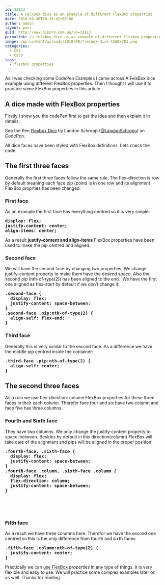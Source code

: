 ```yaml
---
id: 32113
title: A FelxBox dice as an example of different FlexBox properties
date: 2018-08-30T20:16:45+00:00
author: admin
layout: post
guid: http://www.nikpro.com.au/?p=32113
permalink: /a-felxbox-dice-as-an-example-of-different-flexbox-properties/
image: /wp-content/uploads/2018/08/flexbox-dice-1568x781.png
categories:
  - CSS
  - CSS3
tags:
  - flexbox properties
---
```

As I was checking some CodePen Examples I came across A FelxBox dice  example using different FlexBox properties. Then I thought I will use it to practice some FlexBox properties in this article.

## A dice made with FlexBox properties

Firstly I show you the codePen first to get the idea and then explain it in details:

<p data-height="350" data-theme-id="0" data-slug-hash="KpzzGo" data-default-tab="css,result" data-user="LandonSchropp" data-pen-title="Flexbox Dice" class="codepen">
  See the Pen <a href="https://codepen.io/LandonSchropp/pen/KpzzGo/">Flexbox Dice</a> by Landon Schropp (<a href="https://codepen.io/LandonSchropp">@LandonSchropp</a>) on <a href="https://codepen.io">CodePen</a>.
</p>

All dice faces have been styled with FlexBox definitions. Lets check the code.

## The first three faces

Generally the first three faces follow the same rule. The flex-direction is row by default meaning each face pip (point) is in one row and its alignment FlexBox proprties has been changed. 

### First face

As an example the first face has everything centred so it is very simple:

<pre class="wp-block-preformatted"><strong>display: flex;
justify-content: center;
align-items: center;</strong></pre>

As a result **justify-content and align-items** FlexBox properties have been used to make the pip centred and aligned.

### Second face

We will have the second face by changing two properties. We change justify-content property to make them have the desired space. Also the second pip (nth-of-type(2)) has been aligned to the end.  We have the first one aligned as flex-start by default if we don&#8217;t change it:

<pre class="wp-block-preformatted"><strong>.second-face {
  display: flex;
  justify-content: space-between;
}
.second-face .pip:nth-of-type(2) {
  align-self: flex-end;
}</strong></pre>

### Third face

Generally this is very similar to the second face. As a difference we have the middle pip centred inside the container:

<pre class="wp-block-preformatted"><strong>.third-face .pip:nth-of-type(2) {
  align-self: center;
}</strong></pre>

## The second three faces

As a rule we use flex-direction: column FlexBox properties for these three faces in their each column. Therefor face four and six have two column and face five has three columns.

### Fourth and Sixth face

They have two columns. We only change the justify-content property to space-between. Besides by default in this direction(column) FlexBox will take care of the alignment and pips will be aligned in the proper position:

<pre class="wp-block-preformatted"><strong>.fourth-face, .sixth-face {
  display: flex;
  justify-content: space-between;
}
.fourth-face .column, .sixth-face .column {
  display: flex;
  flex-direction: column;
  justify-content: space-between;
}</strong>

<div>
  <br />
</div></pre>

### Fifth face

As a result we have three columns here. Therefor we have the second one centred so this is the only difference from fourth and sixth faces:

<pre class="wp-block-preformatted"><strong>.fifth-face .column:nth-of-type(2) {</strong><strong>
  justify-content: center;</strong><strong>
}</strong></pre>

Practically we can [use FlexBox](http://www.nikpro.com.au/custom-form-and-gird-layouts-with-flexbox/) properties in any type of things. It is very flexible and easy to use. We will practice some complex examples later on as well. Thanks for reading.